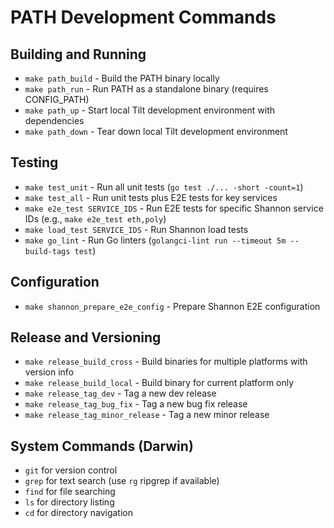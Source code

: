 # PATH Development Commands

## Building and Running
- `make path_build` - Build the PATH binary locally
- `make path_run` - Run PATH as a standalone binary (requires CONFIG_PATH)
- `make path_up` - Start local Tilt development environment with dependencies
- `make path_down` - Tear down local Tilt development environment

## Testing
- `make test_unit` - Run all unit tests (`go test ./... -short -count=1`)
- `make test_all` - Run unit tests plus E2E tests for key services
- `make e2e_test SERVICE_IDS` - Run E2E tests for specific Shannon service IDs (e.g., `make e2e_test eth,poly`)
- `make load_test SERVICE_IDS` - Run Shannon load tests
- `make go_lint` - Run Go linters (`golangci-lint run --timeout 5m --build-tags test`)

## Configuration
- `make shannon_prepare_e2e_config` - Prepare Shannon E2E configuration

## Release and Versioning
- `make release_build_cross` - Build binaries for multiple platforms with version info
- `make release_build_local` - Build binary for current platform only
- `make release_tag_dev` - Tag a new dev release
- `make release_tag_bug_fix` - Tag a new bug fix release
- `make release_tag_minor_release` - Tag a new minor release

## System Commands (Darwin)
- `git` for version control
- `grep` for text search (use `rg` ripgrep if available)
- `find` for file searching
- `ls` for directory listing
- `cd` for directory navigation